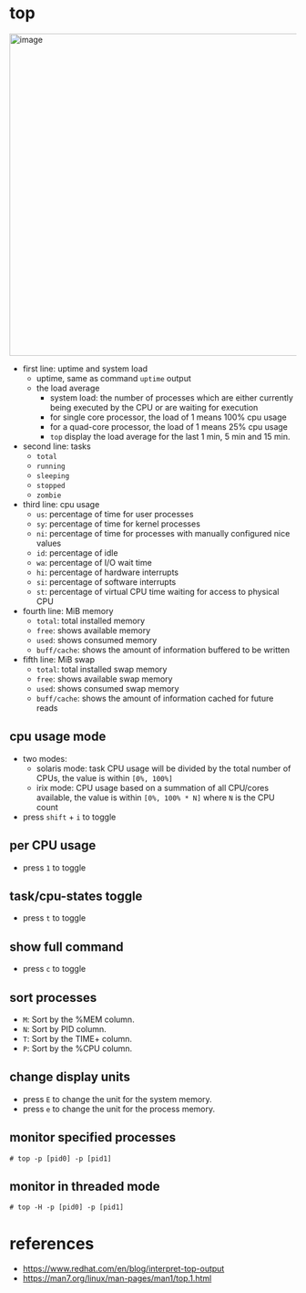 # top
<img width="565" alt="image" src="https://github.com/user-attachments/assets/62ff321a-c35c-4c8d-8877-3108817756ff">

* first line: uptime and system load
    * uptime, same as command `uptime` output
    * the load average
        * system load: the number of processes which are either currently being executed by the CPU or are waiting for execution
        * for single core processor, the load of 1 means 100% cpu usage
        * for a quad-core processor, the load of 1 means 25% cpu usage
        * `top` display the load average for the last 1 min, 5 min and 15 min.
* second line: tasks
    * `total`
    * `running`
    * `sleeping`
    * `stopped`
    * `zombie`
* third line: cpu usage
    * `us`: percentage of time for user processes
    * `sy`: percentage of time for kernel processes
    * `ni`: percentage of time for processes with manually configured nice values
    * `id`: percentage of idle
    * `wa`: percentage of I/O wait time
    * `hi`: percentage of hardware interrupts
    * `si`: percentage of software interrupts
    * `st`: percentage of virtual CPU time waiting for access to physical CPU
* fourth line: MiB memory
    * `total`: total installed memory
    * `free`: shows available memory
    * `used`: shows consumed memory
    * `buff/cache`: shows the amount of information buffered to be written
* fifth line: MiB swap
    * `total`: total installed swap memory
    * `free`: shows available swap memory
    * `used`: shows consumed swap memory
    * `buff/cache`: shows the amount of information cached for future reads

## cpu usage mode
* two modes:
    * solaris mode: task CPU usage will be divided by the total number of CPUs, the value is within `[0%, 100%]`
    * irix mode: CPU usage based on a summation of all CPU/cores available, the value is within `[0%, 100% * N]` where `N` is the CPU count
* press `shift` + `i` to toggle

## per CPU usage
* press `1` to toggle

## task/cpu-states toggle
* press `t` to toggle

## show full command
* press `c` to toggle

## sort processes
* `M`: Sort by the %MEM column.
* `N`: Sort by PID column.
* `T`: Sort by the TIME+ column.
* `P`: Sort by the %CPU column.

## change display units
* press `E` to change the unit for the system memory.
* press `e` to change the unit for the process memory.

## monitor specified processes
```
# top -p [pid0] -p [pid1]
```

## monitor in threaded mode
```
# top -H -p [pid0] -p [pid1]
```

# references
* https://www.redhat.com/en/blog/interpret-top-output
* https://man7.org/linux/man-pages/man1/top.1.html
